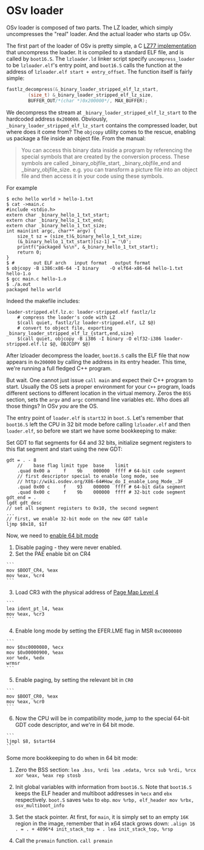 # OSv loader

OSv loader is composed of two parts. The LZ loader, which simply uncompresses the "real"
loader. And the actual loader who starts up OSv.

The first part of the loader of OSv is pretty simple, a C [LZ77 implementation](http://fastlz.org/faq.htm)
that uncompress the loader. It is compiled to a standard ELF file, and is called by `boot16.S`. The
`lzloader.ld` linker script specify `uncompress_loader` to be `lzloader.elf`'s entry point, and
`boot16.S` calls the function at the address of `lzloader.elf start + entry_offset`.
The function itself is fairly simple:

```C
fastlz_decompress(&_binary_loader_stripped_elf_lz_start,
        (size_t) &_binary_loader_stripped_elf_lz_size,
        BUFFER_OUT/*(char *)0x200000*/, MAX_BUFFER);
```

We decompress the stream at `_binary_loader_stripped_elf_lz_start` to the hardcoded address
`0x200000`. Obviously, `_binary_loader_stripped_elf_lz_start` contains the compressed loader,
but where does it come from? The `objcopy` utility comes to the rescue,
enabling us package a file inside an object file. From the manual:

> You can access this binary data inside a program by
> referencing the special symbols that are created by the conversion
> process. These symbols are called _binary_objfile_start,
> _binary_objfile_end and _binary_objfile_size.  e.g. you can
> transform a picture file into an object file and then access it in
> your code using these symbols.

For example

```
$ echo hello world > hello-1.txt
$ cat ->main.c
#include <stdio.h>
extern char _binary_hello_1_txt_start;
extern char _binary_hello_1_txt_end;
extern char _binary_hello_1_txt_size;
int main(int argc, char** argv) {
    size_t sz = (size_t)&_binary_hello_1_txt_size;
    (&_binary_hello_1_txt_start)[sz-1] = '\0';
    printf("packaged %s\n", &_binary_hello_1_txt_start);
    return 0;
}
$ #       out ELF arch   input format   output format
$ objcopy -B i386:x86-64 -I binary    -O elf64-x86-64 hello-1.txt hello-1.o
$ gcc main.c hello-1.o
$ ./a.out
packaged hello world
```

Indeed the makefile includes:

```
loader-stripped.elf.lz.o: loader-stripped.elf fastlz/lz
    # compress the loader's code with LZ
	$(call quiet, fastlz/lz loader-stripped.elf, LZ $@)
    # convert to object file, exporting _binary_loader_stripped_elf_lz_{start,end,size}
	$(call quiet, objcopy -B i386 -I binary -O elf32-i386 loader-stripped.elf.lz $@, OBJCOPY $@)
```

After lzloader decompress the loader, `boot16.S` calls the ELF file that now appears in `0x200000`
by calling the address in its entry header. This time, we're running a full fledged C++ program.

But wait. One cannot just issue `call main` and expect their C++ program to start.
Usually the OS sets a proper environment for your `C++` program, loads different sections to different
location in the virtual memory. Zeros the `BSS` section, sets the `argv` and `argc` command line variables
etc. Who does all those things? In OSv _you_ are the OS.

The entry point of `loader.elf` is `start32` in `boot.S`. Let's remember that `boot16.S` left the CPU
in 32 bit mode before calling `lzloader.elf` and then `loader.elf`, so before we start we have some
bookkeeping to make:

Set GDT to flat segments for 64 and 32 bits, initialize segment registers to this flat segment
and start using the new GDT:

```
gdt = . - 8
    //    base flag limit type  base    limit
    .quad 0x00 a     f    9b    000000  ffff # 64-bit code segment
    // first descriptor special to enable long mode, see
    // http://wiki.osdev.org/X86-64#How_do_I_enable_Long_Mode_.3F
    .quad 0x00 c     f    93    000000  ffff # 64-bit data segment
    .quad 0x00 c     f    9b    000000  ffff # 32-bit code segment
gdt_end = .
lgdt gdt_desc
// set all segment registers to 0x10, the second segment
...
// first, we enable 32-bit mode on the new GDT table
ljmp $0x18, $1f
```

Now, we need to [enable 64 bit mode](http://wiki.osdev.org/X86-64#How_do_I_enable_Long_Mode_.3F)

  1. Disable paging - they were never enabled.
  2. Set the PAE enable bit on CR4

    ```
    mov $BOOT_CR4, %eax
    mov %eax, %cr4
    ```

  3. Load CR3 with the physical address of [Page Map Level 4](http://www.pagetable.com/?p=14)

    ```
    lea ident_pt_l4, %eax
    mov %eax, %cr3
    ```

  4. Enable long mode by setting the EFER.LME flag in MSR `0xC0000080`

    ```
    mov $0xc0000080, %ecx
    mov $0x00000900, %eax
    xor %edx, %edx
    wrmsr
    ```

  5. Enable paging, by setting the relevant bit in `CR0`

    ```
    mov $BOOT_CR0, %eax
    mov %eax, %cr0
    ```

  6. Now the CPU will be in compatibility mode, jump to the special 64-bit GDT code descriptor,
     and we're in 64 bit mode.

    ```
    ljmpl $8, $start64
    ```

Some more bookkeeping to do when in 64 bit mode:

  1. Zero the BSS section:
    ```
    lea .bss, %rdi
    lea .edata, %rcx
    sub %rdi, %rcx
    xor %eax, %eax
    rep stosb
    ```

  2. Init global variables with information from `boot16.S`. Note that
     `boot16.S` keeps the ELF header and multiboot addresses in `%ecx`
     and `ebx` respectively. `boot.S` saves `%ebx` to `ebp`.
    ```
    mov %rbp, elf_header
    mov %rbx, osv_multiboot_info
    ```

  3. Set the stack pointer. At first, for `main`, it is simply set
     to an empty `16K` region in the image, remember that in x64 stack
     grows down:
    ```
    .align 16
    . = . + 4096*4
    init_stack_top = .
    lea init_stack_top, %rsp
    ```
  4. Call the `premain` function.
    ```
    call premain
    ```
